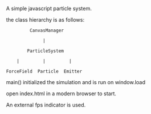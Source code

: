A simple javascript particle system.

the class hierarchy is as follows: 

			 CanvasManager

				  |

		    ParticleSystem

		|		  |		 	|

	ForceField	Particle  Emitter


main() initialized the simulation and
is run on window.load

open index.html in a modern browser to start.

An external fps indicator is used.	
